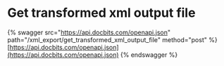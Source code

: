 # Get transformed xml output file

{% swagger src="https://api.docbits.com/openapi.json" path="/xml_export/get_transformed_xml_output_file" method="post" %}
[https://api.docbits.com/openapi.json](https://api.docbits.com/openapi.json)
{% endswagger %}
